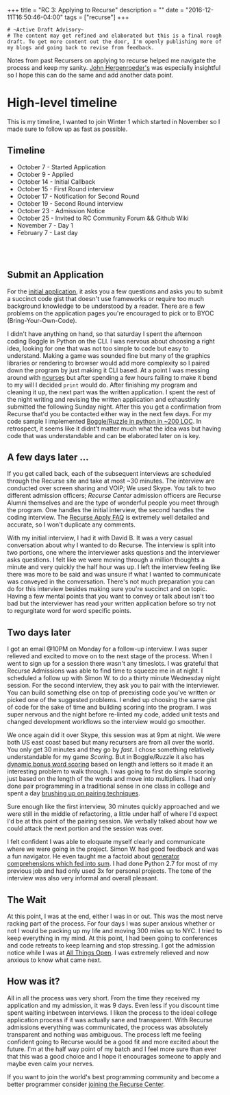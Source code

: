 +++
title = "RC 3: Applying to Recurse"
description = ""
date = "2016-12-11T16:50:46-04:00"
tags = ["recurse"]
+++



```
# ~Active Draft Advisory~
# The content may get refined and elaborated but this is a final rough draft. To get more content out the door, I'm openly publishing more of my blogs and going back to revise from feedback.
```


Notes from past Recursers on applying to recurse helped me navigate the process and keep my sanity. [John Hergenroeder's](http://dev.jdherg.com/posts/2015/07/20/the-recurse-center-a-qa-for-past-me/) was especially insightful so I hope this can do the same and add another data point.

High-level timeline
===

This is my timeline, I wanted to join Winter 1 which started in November so I made sure to follow up as fast as possible.

Timeline
---
- October 7  - Started Application
- October 9  - Applied
- October 14 - Initial Callback
- October 15 - First Round interview
- October 17 - Notification for Second Round
- October 19 - Second Round interview
- October 23 - Admission Notice
- October 25 - Invited to RC Community Forum && Github Wiki
- November 7 - Day 1
- February 7 - Last day
<br/>
<br/>

Submit an Application
---
For the [initial application](https://www.recurse.com/apply/retreat), it asks you a few questions and asks you to submit a succinct code gist that doesn't use frameworks or require too much background knowledge to be understood by a reader. There are a few problems on the application pages you're encouraged to pick or to BYOC (Bring-Your-Own-Code).

I didn't have anything on hand, so that saturday I spent the afternoon coding Boggle in Python on the CLI.
I was nervous about choosing a right idea, looking for one that was not too simple to code but easy to understand. Making a game was sounded fine but many of the graphics libraries or rendering to browser would add more complexity so I paired down the program by just making it CLI based. At a point I was messing around with [ncurses](https://en.wikipedia.org/wiki/Ncurses) but after spending a few hours failing to make it bend to my will I decided `print` would do. After finishing my program and cleaning it up, the next part was the written application. I spent the rest of the night writing and revising the written application and exhaustinly submitted the following Sunday night. After this you get a confirmation from Recurse that'd you be contacted either way in the next few days. For my code sample I implemented [Boggle/Ruzzle in python in ~200 LOC](https://gist.github.com/stanzheng/d41bd3cada14c3b6310f33f0793e4ec2). In retrospect, it seems like it didnt't matter much what the idea was but having code that was understandable and can be elaborated later on is key.

A few days later ...
---

If you get called back, each of the subsequent interviews are scheduled through the Recurse site and take at most ~30 minutes. The interview are conducted over screen sharing and VOIP; We used Skype. You talk to two different admission officers; _Recurse Center_ admission officers are Recurse Alumni themselves and are the type of wonderful people you meet through the program. One handles the initial interview, the second handles the coding interview. The [Recurse Apply FAQ](https://www.recurse.com/faq) is extremely well detailed and accurate, so I won't duplicate any comments.

With my initial interview, I had it with David B. It was a very casual conversation about why I wanted to do Recurse. The interview is split into two portions, one where the interviewer asks questions and the interviewer asks questions. I felt like we were moving through a million thoughts a minute and very quickly the half hour was up. I left the interview feeling like there was more to be said and was unsure if what I wanted to communicate was conveyed in the conversation. There's not much preparation you can do for this interview besides making sure you're succinct and on topic. Having a few mental points that you want to convey or talk about isn't too bad but the interviewer has read your written application before so try not to regurgitate word for word specific points.

Two days later
---
I got an email @10PM on Monday for a follow-up interview. I was super relieved and excited to move on to the next stage of the process. When I went to sign up for a session there wasn't any timeslots. I was grateful that Recurse Admissions was able to find time to squeeze me in at night. I scheduled a follow up with Simon W. to do a thirty minute Wednesday night session. For the second interview, they ask you to pair with the interviewer. You can build something else on top of preexisting code you've written or picked one of the suggested problems. I ended up choosing the same gist of code for the sake of time and building scoring into the program. I was super nervous and the night before re-linted my code, added unit tests and changed development workflows so the interview would go smoother.

We once again did it over Skype, this session was at 9pm at night. We were both US east coast based but many recursers are from all over the world. You only get 30 minutes and they go by *fast*. I chose something relatively understandable for my game _Scoring_. But in Boggle/Ruzzle it also has [dynamic bonus word scoring](http://ruzzleonline.net/ruzzle-tips-to-improve-your-ruzzle-score/) based on length and letters so it made it an interesting problem to walk through. I was going to first do simple scoring just based on the length of the words and move into multipliers. I had only done pair programming in a traditional sense in one class in college and spent a day [brushing up on pairing techniques](https://www.google.com/search?q=pair+programming+tips).


 Sure enough like the first interview, 30 minutes quickly approached and we were still in the middle of refactoring, a little under half of where I'd expect I'd be at this point of the pairing session. We verbally talked about how we could attack the next portion and the session was over.

I felt confident I was able to eloquate myself clearly and communicate where we were going in the project. Simon W. had good feedback and was a fun navigator. He even taught me a factoid about [generator comprehensions which fed into sum](http://stackoverflow.com/questions/364802/generator-comprehension). I had done Python 2.7 for most of my previous job and had only used 3x for personal projects. The tone of the interview was also very informal and overall pleasant.


The Wait
---
At this point, I was at the end, either I was in or out. This was the most nerve racking part of the process. For four days I was super anxious whether or not I would be packing up my life and moving 300 miles up to NYC. I tried to keep everything in my mind. At this point, I had been going to conferences and code retreats to keep learning and stop stressing. I got the admission notice while I was at [All Things Open](/post/all-things-open/). I was extremely relieved and now anxious to know what came next.


How was it?
---
All in all the process was very short. From the time they received my application and my admission, it was 9 days. Even less if you discount time spent waiting inbetween interviews. I liken the process to the ideal college application process if it was actually sane and transparent. With Recurse admissions everything was communicated, the process was absolutely transparent and nothing was ambiguous. The process left me feeling confident going to Recurse would be a good fit and more excited about the future. I'm at the half way point of my batch and I feel more sure than ever that this was a good choice and I hope it encourages someone to apply and maybe even calm your nerves.

If you want to join the world's best programming community and become a better programmer consider [joining the Recurse Center](https://www.recurse.com/scout/click?t=710ee58e0b0ad8d9f443f9c9440137f1).


